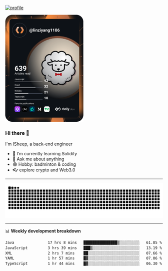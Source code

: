 [![profile](https://user-images.githubusercontent.com/54968314/208005045-e4b42f3b-833d-4242-bfcc-e764865553a2.svg)](https://www.calligrapher.ai/)

<a href="https://app.daily.dev/linziyang1106"><img src="/devcard.png" width="250" alt="ISheep's Dev Card"/></a>

### Hi there 🐏

I'm ISheep, a back-end engineer

- 🔭 I’m currently learning Solidity
- 💬 Ask me about anything
- 😄 Hobby: badminton & coding
- 👓 explore crypto and Web3.0

-------

![](https://raw.githubusercontent.com/ISheepp/ISheepp/output/github-contribution-grid-snake.svg)

-------

📊 **Weekly development breakdown**
<!--START_SECTION:waka-->

```txt
Java               17 hrs 8 mins   ███████████████▒░░░░░░░░░   61.85 %
JavaScript         3 hrs 39 mins   ███▒░░░░░░░░░░░░░░░░░░░░░   13.19 %
XML                2 hrs 7 mins    ██░░░░░░░░░░░░░░░░░░░░░░░   07.66 %
YAML               1 hr 57 mins    █▓░░░░░░░░░░░░░░░░░░░░░░░   07.06 %
TypeScript         1 hr 44 mins    █▓░░░░░░░░░░░░░░░░░░░░░░░   06.30 %
```

<!--END_SECTION:waka-->
